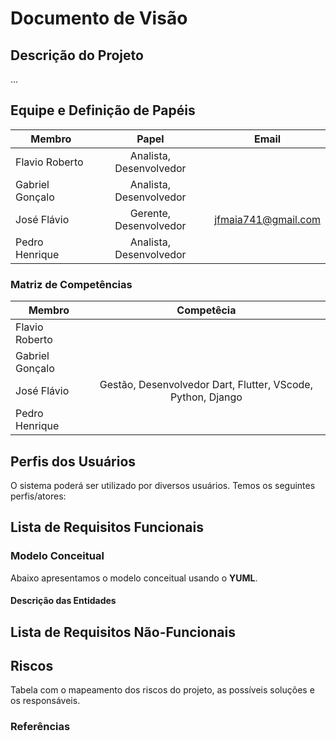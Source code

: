 # Documento de Visão

## Descrição do Projeto

...

## Equipe e Definição de Papéis

| Membro    | Papel     | Email     |
| --------- |:---------:|:---------:|
| Flavio Roberto | Analista, Desenvolvedor | |
| Gabriel Gonçalo | Analista, Desenvolvedor | |
| José Flávio | Gerente, Desenvolvedor | jfmaia741@gmail.com |
| Pedro Henrique | Analista, Desenvolvedor | |

### Matriz de Competências

| Membro    | Competêcia    |
| --------- |:---------:    |
| Flavio Roberto |  |
| Gabriel Gonçalo |  |
| José Flávio | Gestão, Desenvolvedor Dart, Flutter, VScode, Python, Django |
| Pedro Henrique |  |

## Perfis dos Usuários

O sistema poderá ser utilizado por diversos usuários. Temos os seguintes perfis/atores:

## Lista de Requisitos Funcionais

### Modelo Conceitual

Abaixo apresentamos o modelo conceitual usando o __YUML__.

#### Descrição das Entidades

## Lista de Requisitos Não-Funcionais

## Riscos

Tabela com o mapeamento dos riscos do projeto, as possíveis soluções e os responsáveis.

### Referências









